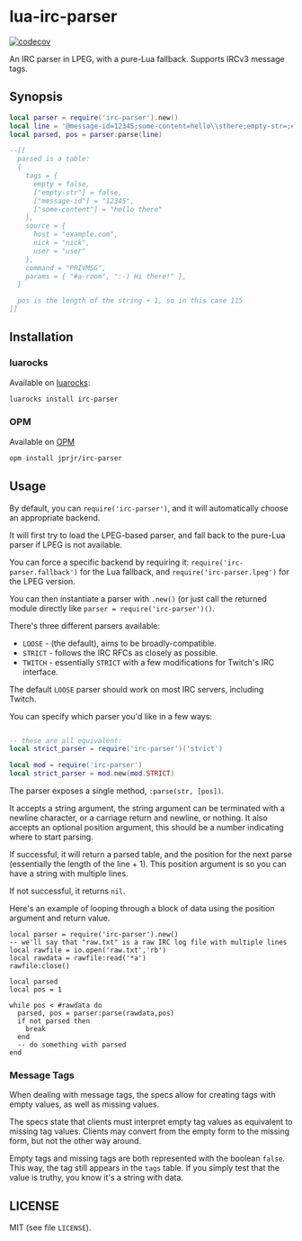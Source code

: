 # lua-irc-parser

[![codecov](https://codecov.io/gh/jprjr/lua-irc-parser/branch/main/graph/badge.svg?token=9wV63fuaVu)](https://codecov.io/gh/jprjr/lua-irc-parser)

An IRC parser in LPEG, with a pure-Lua fallback. Supports IRCv3 message tags.

## Synopsis

```lua
local parser = require('irc-parser').new()
local line = '@message-id=12345;some-content=hello\\sthere;empty-str=;empty :nick!user@example.com PRIVMSG #a-room ::-) Hi there!'
local parsed, pos = parser:parse(line)

--[[
  parsed is a table:
  {
    tags = {
      empty = false,
      ["empty-str"] = false,
      ["message-id"] = "12345",
      ["some-content"] = "hello there"
    },
    source = {
      host = "example.com",
      nick = "nick",
      user = "user"
    },
    command = "PRIVMSG",
    params = { "#a-room", ":-) Hi there!" },
  }

  pos is the length of the string + 1, so in this case 115
]]
```

## Installation

### luarocks

Available on [luarocks](https://luarocks.org/modules/jprjr/irc-parser):

```bash
luarocks install irc-parser
```

### OPM

Available on [OPM](https://opm.openresty.org/package/jprjr/irc-parser/)

```bash
opm install jprjr/irc-parser
```

## Usage

By default, you can `require('irc-parser')`, and it will automatically
choose an appropriate backend.

It will first try to load the LPEG-based parser, and fall back
to the pure-Lua parser if LPEG is not available.

You can force a specific backend by requiring it: `require('irc-parser.fallback')`
for the Lua fallback, and `require('irc-parser.lpeg')` for the LPEG version.

You can then instantiate a parser with `.new()` (or just call the returned
module directly like `parser = require('irc-parser')()`.

There's three different parsers available:

* `LOOSE` - (the default), aims to be broadly-compatible.
* `STRICT` - follows the IRC RFCs as closely as possible.
* `TWITCH` - essentially `STRICT` with a few modifications for Twitch's IRC interface.

The default `LOOSE` parser should work on most IRC servers, including Twitch.

You can specify which parser you'd like in a few ways:

```lua

-- these are all equivalent:
local strict_parser = require('irc-parser')('strict')

local mod = require('irc-parser')
local strict_parser = mod.new(mod.STRICT)
```

The parser exposes a single method, `:parse(str, [pos])`.

It accepts a string argument, the string argument can be terminated with
a newline character, or a carriage return and newline, or nothing. It also
accepts an optional position argument, this should be a number indicating
where to start parsing.

If successful, it will return a parsed table, and the position for the
next parse (essentially the length of the line + 1). This position
argument is so you can have a string with multiple lines.

If not successful, it returns `nil`.

Here's an example of looping through a block of data using the
position argument and return value.

```
local parser = require('irc-parser').new()
-- we'll say that "raw.txt" is a raw IRC log file with multiple lines
local rawfile = io.open('raw.txt','rb')
local rawdata = rawfile:read('*a')
rawfile:close()

local parsed
local pos = 1

while pos < #rawdata do
  parsed, pos = parser:parse(rawdata,pos)
  if not parsed then
    break
  end
  -- do something with parsed
end
```

### Message Tags

When dealing with message tags, the specs allow for creating tags
with empty values, as well as missing values.

The specs state that clients must interpret empty tag values as
equivalent to missing tag values. Clients may convert from the
empty form to the missing form, but not the other way around.

Empty tags and missing tags are both represented with the
boolean `false`. This way, the tag still appears in the `tags`
table. If you simply test that the value is truthy, you know
it's a string with data.

## LICENSE

MIT (see file `LICENSE`).
